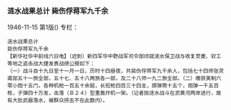 ### 涟水战果总计  毙伤俘蒋军九千余

1946-11-15
第1版()
专栏：

    涟水战果总计
    毙伤俘蒋军九千余
    【新华社华中前线六日电】（迟到）新四军华中野战军司令部顷就涟水保卫战与收复茭菱、钦工等地之追击战大捷发表战绩公报如下：
    （一）战斗自十九日至十一月一日，历时十四昼夜，共毙伤俘蒋军九千余人，包括七十四师张灵甫部五十一旅全部，五十七、五十八两旅各一部，及二十八师一九二旅全部。（二）缴获美制六零小炮十五门，各种机枪一百五十余挺，长短枪四百三十四支，掷弹筒十五个，炮弹一千五百枚，子弹四十万发，击落（Ｂ２４）型重轰炸机一架。（记者按涟水战斗在淤黄河两岸进行，故有大批武器落水，被群众捞去不在此数内）。
